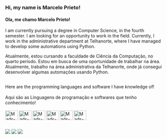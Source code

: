 ### Hi, my name is Marcelo Prieto! 
#### Ola, me chamo Marcelo Prieto!
I am currently pursuing a degree in Computer Science, in the fourth semester. I am looking for an opportunity to work in the field. Currently, I work in the administrative department at Telhanorte, where I have managed to develop some automations using Python.

Atualmente, estou cursando a faculdade de Ciência da Computação, no quarto período. Estou em busca de uma oportunidade de trabalhar na área. Atualmente, trabalho na área administrativa da Telhanorte, onde já consegui desenvolver algumas automações usando Python.
##
<div style="display: inline_block">
Here are the programming languages and software I have knowledge of!<br><br>
Aqui são as Linguagens de programação e softwares que tenho conhecimento!<br><br>
  <img align="center" alt="Mads-C" height="30" width="40" src="https://cdn.jsdelivr.net/gh/devicons/devicon/icons/c/c-plain.svg"">
  <img align="center" alt="Mads-Photo" height="30" width="40" src="https://cdn.jsdelivr.net/gh/devicons/devicon/icons/python/python-original.svg"">
  <img align="center" alt="Mads-HTML" height="30" width="40" src="https://cdn.jsdelivr.net/gh/devicons/devicon/icons/html5/html5-original.svg"">
  <img align="center" alt="Mads-CSS" height="30" width="40" src="https://cdn.jsdelivr.net/gh/devicons/devicon/icons/css3/css3-original.svg"">
  <img align="center" alt="Mads-Photo" height="30" width="40" src="https://cdn.jsdelivr.net/gh/devicons/devicon/icons/photoshop/photoshop-plain.svg"">
  <img align="center" alt="Mads-VS" height="30" width="40" src="https://cdn.jsdelivr.net/gh/devicons/devicon/icons/vscode/vscode-original.svg"">
</div>
  
  ##
 
<div> 
  <a href="https://instagram.com/vpsdam_?igshid=OGQ5ZDc2ODk2ZA==" target="_blank"><img src="https://img.shields.io/badge/-Instagram-%23E4405F?style=for-the-badge&logo=instagram&logoColor=white" target="_blank"></a>
 <a href="https://discord.gg/qrDBBmGB" target="_blank"><img src="https://img.shields.io/badge/Discord-7289DA?style=for-the-badge&logo=discord&logoColor=white" target="_blank"></a> 
  <a href = "mailto:marceloadspv@gmail.com"><img src="https://img.shields.io/badge/-Gmail-%23333?style=for-the-badge&logo=gmail&logoColor=white" target="_blank"></a>
</div>
